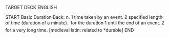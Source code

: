 TARGET DECK
ENGLISH

START
Basic
Duration
Back: n. 1 time taken by an event. 2 specified length of time (duration of a minute).  for the duration 1 until the end of an event. 2 for a very long time. [medieval latin: related to *durable]
END
